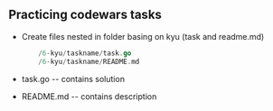 ## Practicing codewars tasks

* Create files nested in folder basing on kyu (task and readme.md)
    
    ```go
        /6-kyu/taskname/task.go
        /6-kyu/taskname/README.md
    ```

* task.go -- contains solution
* README.md -- contains description
